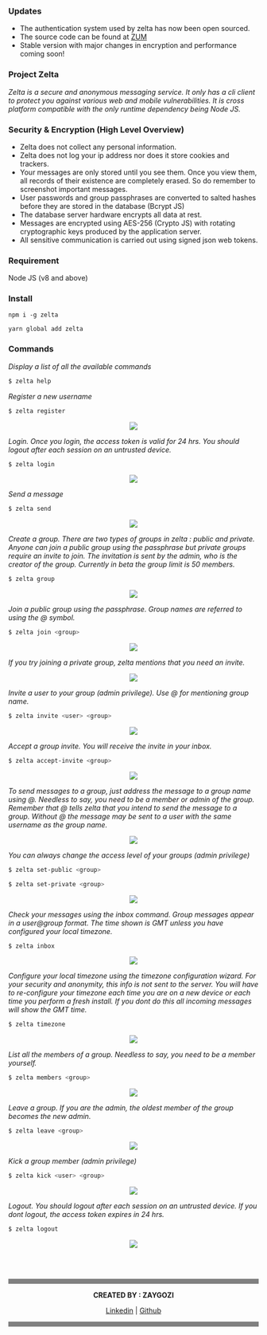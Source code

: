 <head>
  <link rel="shortcut icon" type="image/x-icon" href="favicon.ico">
</head>

### Updates
* The authentication system used by zelta has now been open sourced.
* The source code can be found at [ZUM](https://github.com/zumapi)
* Stable version with major changes in encryption and performance coming soon!

### Project Zelta
*Zelta is a secure and anonymous messaging service. It only has a cli client to protect you against various web and mobile vulnerabilities. It is cross platform compatible with the only runtime dependency being Node JS.*

### Security & Encryption (High Level Overview)
* Zelta does not collect any personal information.
* Zelta does not log your ip address nor does it store cookies and trackers.
* Your messages are only stored until you see them. Once you view them, all records of their existence are completely erased. So do remember to screenshot important messages.
* User passwords and group passphrases are converted to salted hashes before they are stored in the database (Bcrypt JS)
* The database server hardware encrypts all data at rest.
* Messages are encrypted using AES-256 (Crypto JS) with rotating cryptographic keys produced by the application server.
* All sensitive communication is carried out using signed json web tokens.

### Requirement
Node JS (v8 and above)

### Install
```
npm i -g zelta
```
```
yarn global add zelta
```

### Commands

*Display a list of all the available commands*
```sh
$ zelta help
```

*Register a new username*
```sh
$ zelta register
```
<p align="center">
  <img src = "https://raw.githubusercontent.com/zeltagq/docs/master/register.gif">
</p>

*Login. Once you login, the access token is valid for 24 hrs. You should logout after each session on an untrusted device.*
```sh
$ zelta login
```
<p align="center">
  <img src = "https://raw.githubusercontent.com/zeltagq/docs/master/login.gif">
</p>

*Send a message*
```sh
$ zelta send
```
<p align="center">
  <img src = "https://raw.githubusercontent.com/zeltagq/docs/master/send-msg.gif">
</p>

*Create a group. There are two types of groups in zelta : public and private. Anyone can join a public group using the passphrase but private groups require an invite to join. The invitation is sent by the admin, who is the creator of the group. Currently in beta the group limit is 50 members.*
```sh
$ zelta group
```
<p align="center">
  <img src = "https://raw.githubusercontent.com/zeltagq/docs/master/group-creation.gif">
</p>

*Join a public group using the passphrase. Group names are referred to using the @ symbol.*
```sh
$ zelta join <group>
```
<p align="center">
  <img src = "https://raw.githubusercontent.com/zeltagq/docs/master/join-grp.gif">
</p>

*If you try joining a private group, zelta mentions that you need an invite.*
<p align="center">
  <img src = "https://raw.githubusercontent.com/zeltagq/docs/master/no-invite-join.gif">
</p>

*Invite a user to your group (admin privilege). Use @ for mentioning group name.*
```sh
$ zelta invite <user> <group>
```
<p align="center">
  <img src = "https://raw.githubusercontent.com/zeltagq/docs/master/send-invite.gif">
</p>

*Accept a group invite. You will receive the invite in your inbox.*
```sh
$ zelta accept-invite <group>
```
<p align="center">
  <img src = "https://raw.githubusercontent.com/zeltagq/docs/master/accept-invite.gif">
</p>

*To send messages to a group, just address the message to a group name using @. Needless to say, you need to be a member or admin of the group. Remember that @ tells zelta that you intend to send the message to a group. Without @ the message may be sent to a user with the same username as the group name.*
<p align="center">
  <img src = "https://raw.githubusercontent.com/zeltagq/docs/master/group-msg.gif">
</p>

*You can always change the access level of your groups (admin privilege)*
```sh
$ zelta set-public <group>
```
```sh
$ zelta set-private <group>
```
<p align="center">
  <img src = "https://raw.githubusercontent.com/zeltagq/docs/master/public-private.gif">
</p>

*Check your messages using the inbox command. Group messages appear in a user@group format. The time shown is GMT unless you have configured your local timezone.*
```sh
$ zelta inbox
```
<p align="center">
  <img src = "https://raw.githubusercontent.com/zeltagq/docs/master/inbox.gif">
</p>

*Configure your local timezone using the timezone configuration wizard. For your security and anonymity, this info is not sent to the server. You will have to re-configure your timezone each time you are on a new device or each time you perform a fresh install. If you dont do this all incoming messages will show the GMT time.*
```sh
$ zelta timezone
```
<p align="center">
  <img src = "https://raw.githubusercontent.com/zeltagq/docs/master/timezone.gif">
</p>

*List all the members of a group. Needless to say, you need to be a member yourself.*
```sh
$ zelta members <group>
```
<p align="center">
  <img src = "https://raw.githubusercontent.com/zeltagq/docs/master/members.gif">
</p>

*Leave a group. If you are the admin, the oldest member of the group becomes the new admin.*
```sh
$ zelta leave <group>
```
<p align="center">
  <img src = "https://raw.githubusercontent.com/zeltagq/docs/master/leave.gif">
</p>

*Kick a group member (admin privilege)*
```sh
$ zelta kick <user> <group>
```
<p align="center">
  <img src = "https://raw.githubusercontent.com/zeltagq/docs/master/kick.gif">
</p>

*Logout. You should logout after each session on an untrusted device. If you dont logout, the access token expires in 24 hrs.*
```sh
$ zelta logout
```
<p align="center">
  <img src = "https://raw.githubusercontent.com/zeltagq/docs/master/logout.gif">
</p>

<br><br>
<hr style="height:10px;border-width:10px;color:gray;background-color:gray">
<p align="center"><b>CREATED BY : ZAYGOZI</b></p>
<p align="center"><a href = "https://www.linkedin.com/in/zaygo/">Linkedin</a> | <a href = "https://github.com/zaygozi">Github</a></p>
<hr style="height:10px;border-width:10px;color:gray;background-color:gray">
